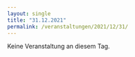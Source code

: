 ```yaml
---
layout: single
title: "31.12.2021"
permalink: /veranstaltungen/2021/12/31/
---
```


Keine Veranstaltung an diesem Tag.
